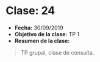 # Clase: 24
* **Fecha:** 30/09/2019
* **Objetivo de la clase:** TP 1 
* **Resumen de la clase:**
> TP grupal, clase de consulta.